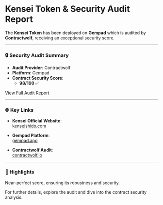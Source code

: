# Kensei Token & Security Audit Report

The **Kensei Token** has been deployed on **Gempad** which is audited by **Contractwolf**, receiving an exceptional security score.

---

### 🔒 **Security Audit Summary**
- **Audit Provider**: Contractwolf
- **Platform**: Gempad
- **Contract Security Score**:  
  - **98/100** ✅

[View Full Audit Report](https://contractwolf.io/projects/gempad-simple-tokens)

---

### 🌐 **Key Links**
- **Kensei Official Website**:  
  [kenseishido.com](https://kenseishido.com)
  
- **Gempad Platform**:  
  [gempad.app](https://gempad.app)

- **Contractwolf Audit**:  
  [contractwolf.io](https://contractwolf.io)

---

### 🎯 **Highlights**  
Near-perfect score, ensuring its robustness and security.

For further details, explore the audit and dive into the contract security analysis.

